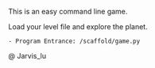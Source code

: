 This is an easy command line game.

Load your level file and explore the planet.

    - Program Entrance: /scaffold/game.py

@ Jarvis_lu
